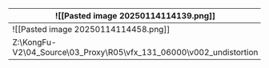 
| ![[Pasted image 20250114114139.png]]                                |     |
| ------------------------------------------------------------------- | --- |
| ![[Pasted image 20250114114458.png]]                                |     |
| Z:\KongFu-V2\04_Source\03_Proxy\R05\vfx_131_06000\v002_undistortion |     |
